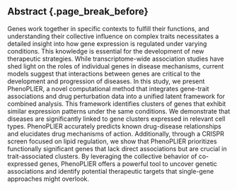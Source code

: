 ## Abstract {.page_break_before}

Genes work together in specific contexts to fulfill their functions, and understanding their collective influence on complex traits necessitates a detailed insight into how gene expression is regulated under varying conditions.
This knowledge is essential for the development of new therapeutic strategies.
While transcriptome-wide association studies have shed light on the roles of individual genes in disease mechanisms, current models suggest that interactions between genes are critical to the development and progression of diseases.
In this study, we present PhenoPLIER, a novel computational method that integrates gene-trait associations and drug perturbation data into a unified latent framework for combined analysis.
This framework identifies clusters of genes that exhibit similar expression patterns under the same conditions.
We demonstrate that diseases are significantly linked to gene clusters expressed in relevant cell types.
PhenoPLIER accurately predicts known drug-disease relationships and elucidates drug mechanisms of action.
Additionally, through a CRISPR screen focused on lipid regulation, we show that PhenoPLIER prioritizes functionally significant genes that lack direct associations but are crucial in trait-associated clusters.
By leveraging the collective behavior of co-expressed genes, PhenoPLIER offers a powerful tool to uncover genetic associations and identify potential therapeutic targets that single-gene approaches might overlook.
